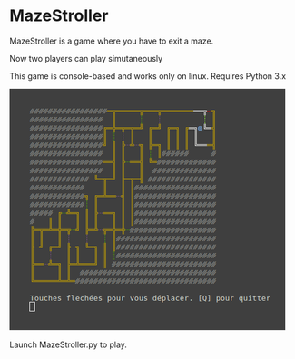 # MazeStroller

MazeStroller is a game where you have to exit a maze.

Now two players can play simutaneously

This game is console-based and works only on linux.
Requires Python 3.x

![MazeStroller](img_MazeStroller.png?raw=true "MazeStroller")

Launch MazeStroller.py to play.
